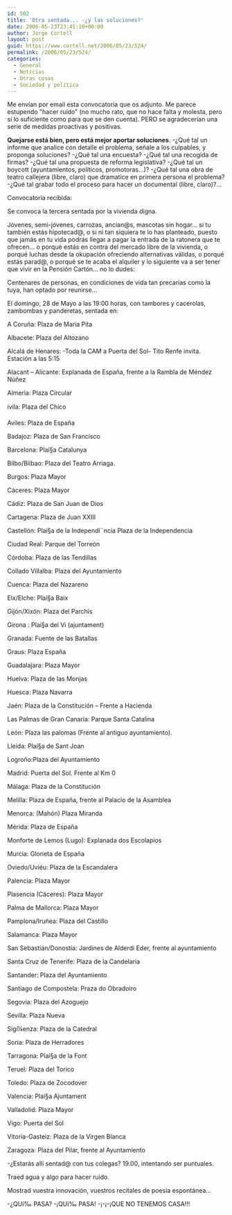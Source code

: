 ```yaml
---
id: 502
title: 'Otra sentada... -¿y las soluciones?'
date: 2006-05-23T23:41:10+00:00
author: Jorge Cortell
layout: post
guid: https://www.cortell.net/2006/05/23/524/
permalink: /2006/05/23/524/
categories:
  - General
  - Noticias
  - Otras cosas
  - Sociedad y polí­tica
---
```

Me enví­an por email esta convocatoria que os adjunto. Me parece estupendo "hacer ruí­do" (no mucho rato, que no hace falta y molesta, pero sí­ lo suficiente como para que se den cuenta). PERO se agradecerí­an una serie de medidas proactivas y positivas.

**Quejarse está bien, pero está mejor aportar soluciones**. -¿Qué tal un informe que analice con detalle el problema, señale a los culpables, y proponga soluciones? -¿Qué tal una encuesta? -¿Qué tal una recogida de firmas? -¿Qué tal una propuesta de reforma legislativa? -¿Qué tal un boycott (ayuntamientos, polí­ticos, promotoras...)? -¿Qué tal una obra de teatro callejera (libre, claro) que dramatice en primera persona el problema? -¿Qué tal grabar todo el proceso para hacer un documental (libre, claro)?...

Convocatoria recibida:

Se convoca la tercera sentada por la vivienda digna.

Jóvenes, semi-jóvenes, carrozas, ancian@s, mascotas sin hogar... si tu también estás hipotecad@, o si ni tan siquiera te lo has planteado, puesto que jamás en tu vida podrás llegar a pagar la entrada de la ratonera que te ofrecen... o porqué estás en contra del mercado libre de la vivienda, o porqué luchas desde la okupación ofreciendo alternativas válidas, o porqué estás parad@, o porqué se te acaba el alquiler y lo siguiente va a ser tener que vivir en la Pensión Cartón... no lo dudes:

Centenares de personas, en condiciones de vida tan precarias como la tuya, han optado por reunirse...

El domingo, 28 de Mayo a las 19:00 horas, con tambores y cacerolas, zambombas y panderetas, sentada en:
  
A Coruña: Plaza de Maria Pita
  
Albacete: Plaza del Altozano
  
Alcalá de Henares: -Toda la CAM a Puerta del Sol- Tito Renfe invita. Estación a las 5:15
  
Alacant – Alicante: Explanada de España, frente a la Rambla de Méndez Núñez
  
Almeria: Plaza Circular
  
ívila: Plaza del Chico
  
Aviles: Plaza de España
  
Badajoz: Plaza de San Francisco
  
Barcelona: Plaí§a Catalunya
  
Bilbo/Bilbao: Plaza del Teatro Arriaga.
  
Burgos: Plaza Mayor
  
Cáceres: Plaza Mayor
  
Cádiz: Plaza de San Juan de Dios
  
Cartagena: Plaza de Juan XXIII
  
Castellón: Plaí§a de la Independí¨ncia Plaza de la Independencia
  
Ciudad Real: Parque del Torreón
  
Córdoba: Plaza de las Tendillas
  
Collado Villalba: Plaza del Ayuntamiento
  
Cuenca: Plaza del Nazareno
  
Elx/Elche: Plaí§a Baix
  
Gijón/Xixón: Plaza del Parchí­s
  
Girona : Plaí§a del Vi (ajuntament)
  
Granada: Fuente de las Batallas
  
Graus: Plaza España
  
Guadalajara: Plaza Mayor
  
Huelva: Plaza de las Monjas
  
Huesca: Plaza Navarra
  
Jaén: Plaza de la Constitución – Frente a Hacienda
  
Las Palmas de Gran Canaria: Parque Santa Catalina
  
León: Plaza las palomas (Frente al antiguo ayuntamiento).
  
Lleida: Plaí§a de Sant Joan
  
Logroño:Plaza del Ayuntamiento
  
Madrid: Puerta del Sol. Frente al Km 0
  
Málaga: Plaza de la Constitución
  
Melilla: Plaza de España, frente al Palacio de la Asamblea
  
Menorca: (Mahón) Plaza Miranda
  
Mérida: Plaza de España
  
Monforte de Lemos (Lugo): Explanada dos Escolapios
  
Murcia: Glorieta de España
  
Oviedo/Uviéu: Plaza de la Escandalera
  
Palencia: Plaza Mayor
  
Plasencia (Cáceres): Plaza Mayor
  
Palma de Mallorca: Plaza Mayor
  
Pamplona/Iruñea: Plaza del Castillo
  
Salamanca: Plaza Mayor
  
San Sebastián/Donostia: Jardines de Alderdi Eder, frente al ayuntamiento
  
Santa Cruz de Tenerife: Plaza de la Candelaria
  
Santander: Plaza del Ayuntamiento
  
Santiago de Compostela: Praza do Obradoiro
  
Segovia: Plaza del Azoguejo
  
Sevilla: Plaza Nueva
  
Sigí¼enza: Plaza de la Catedral
  
Soria: Plaza de Herradores
  
Tarragona: Plaí§a de la Font
  
Teruel: Plaza del Torico
  
Toledo: Plaza de Zocodover
  
Valencia: Plaí§a Ajuntament
  
Valladolid: Plaza Mayor
  
Vigo: Puerta del Sol
  
Vitoria-Gasteiz: Plaza de la Virgen Blanca
  
Zaragoza: Plaza del Pilar, frente al Ayuntamiento
  
-¿Estarás allí­ sentad@ con tus colegas? 19.00, intentando ser puntuales.

Traed agua y algo para hacer ruido.

Mostrad vuestra innovación, vuestros recitales de poesí­a espontánea...

-¿QUí‰ PASA? -¡QUí‰ PASA! -¡-¡-¡QUE NO TENEMOS CASA!!!